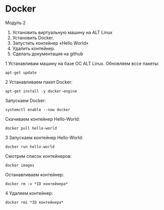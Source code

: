 # Docker
Модуль 2

1.	Установить виртуальную машину на ALT Linux
2.	Установить Docker.
3.	Запустить контейнер «Hello World»
4.	Удалить контейнер.
5.	Сделать документация на github


1
Устанавливам машину на базе ОС ALT Linux.
Обновляем вссе пакеты:
```
apt-get update
```
2
Устанавливаем пакет Docker:
```
apt-get install -y docker-engine
```


Запускаем Docker:
```
systemctl enable --now docker
```

Скачиваем контейнер Hello-World:

```
docker pull hello-world
```

3
Запускаем контейнер Hello-World:
```
docker run hello-world
```

Смотрим список контейнеров:
```
docker images
```
Останавливаем контейнер:
```
docker rm -v *ID контейнера*
```
4
Удаляем контейнер:
```
docker rmi *ID контейнера*
```

